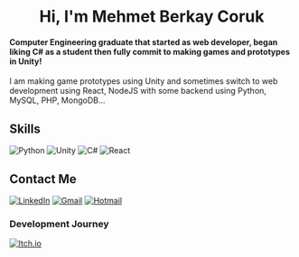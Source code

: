 <h1 align="center">Hi, I'm Mehmet Berkay Coruk</h1>
<h4>Computer Engineering graduate that started as web developer, began liking C# as a student then fully commit to making games and prototypes in Unity!</h3>

<p>I am making game prototypes using Unity and sometimes switch to web development using React, NodeJS with some backend using Python, MySQL, PHP, MongoDB...</p>

## Skills
![Python](https://img.shields.io/badge/-Python-000?&logo=Python)
![Unity](https://img.shields.io/badge/-Unity-000?&logo=Unity)
![C#](https://img.shields.io/badge/-CSharp-000?&logo=csharp)
![React](https://img.shields.io/badge/-React-000?&logo=react)

## Contact Me
[![LinkedIn](https://img.shields.io/badge/-LinkedIn-000?&logo=linkedin)](https://www.linkedin.com/in/mehmet-berkay-coruk-b2b83420a/)
[![Gmail](https://img.shields.io/badge/-Gmail-000?&logo=gmail)](mehmetberkaycoruk@gmail.com)
[![Hotmail](https://img.shields.io/badge/-Hotmail-000?&logo=microsoftoutlook)](berkay_coruk@hotmail.com)

### Development Journey
[![Itch.io](https://img.shields.io/badge/-Itch.io-000?&logo=itch.io)](https://mehmetberkayc.itch.io)

<!---
MehmetBerkayC/MehmetBerkayC is a ✨ special ✨ repository because its `README.md` (this file) appears on your GitHub profile.
You can click the Preview link to take a look at your changes.
--->

